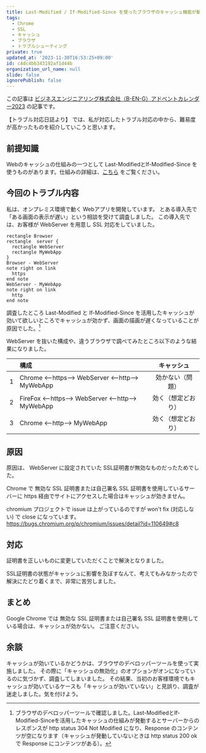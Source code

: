 ```yaml
---
title: Last-Modified / If-Modified-Since を使ったブラウザのキャッシュ機能が動作しない【トラブル対応日誌】
tags:
  - Chrome
  - SSL
  - キャッシュ
  - ブラウザ
  - トラブルシューティング
private: true
updated_at: '2023-11-30T16:53:25+09:00'
id: c4dc4bb343192af1d44b
organization_url_name: null
slide: false
ignorePublish: false
---
```


この記事は [ビジネスエンジニアリング株式会社（B-EN-G）アドベントカレンダー2023](https://qiita.com/advent-calendar/2023/b-en-g) の記事です。

【トラブル対応日誌より】 では、私が対応したトラブル対応の中から、難易度が高かったものを紹介していこうと思います。

## 前提知識
Webのキャッシュの仕組みの一つとして Last-ModifiedとIf-Modified-Since を使うものがあります。仕組みの詳細は、[こちら](https://developer.mozilla.org/ja/docs/Web/HTTP/Headers/If-Modified-Since) をご覧ください。

## 今回のトラブル内容
私は、オンプレミス環境で動く Webアプリを開発しています。
とある導入先で「ある画面の表示が遅い」という相談を受けて調査しました。
この導入先では、お客様が WebServer を用意し SSL 対応をしていました。

```plantuml
rectangle Browser
rectangle  server {
  rectangle WebServer
  rectangle MyWebApp
}
Browser - WebServer
note right on link
  https
end note
WebServer - MyWebApp
note right on link
  http
end note
```

調査したところ Last-Modified と If-Modified-Since を活用したキャッシュが効いて欲しいところでキャッシュが効かず、画面の描画が遅くなっていることが原因でした。[^1]

[^1]: ブラウザのデベロッパーツールで確認しました。Last-ModifiedとIf-Modified-Sinceを活用したキャッシュの仕組みが発動するとサーバーからのレスポンスが http status 304 Not Modified になり、Response のコンテンツが空になります（キャッシュが発動していないときは http status 200 ok で  Response にコンテンツがある）。

WebServer を抜いた構成や、違うブラウザで調べてみたところ以下のような結果になりました。

|   | 構成                                              | キャッシュ         |
|:-:|:--------------------------------------------------|:-----------------:|
| 1 | Chrome <--https-->  WebServer <--http--> MyWebApp | 効かない（問題）   |
| 2 | FireFox <--https--> WebServer <--http--> MyWebApp | 効く（想定どおり） |
| 3 | Chrome <--http-->   MyWebApp                      | 効く（想定どおり） |

## 原因
原因は、 WebServer に設定されていた SSL証明書が無効なものだったためでした。

Chrome で 無効な SSL 証明書または自己署名 SSL 証明書を使用しているサーバーに https 経由でサイトにアクセスした場合はキャッシュが効きません。

chromium プロジェクトで issue は上がっているのですが won't fix (対応しない) で close になっています。
https://bugs.chromium.org/p/chromium/issues/detail?id=110649#c8

## 対応
証明書を正しいものに変更していただくことで解決となりました。

SSL証明書の状態がキャッシュに影響を及ぼすなんて、考えてもみなかったので解決にたどり着くまで、非常に苦労しました。

## まとめ
Google Chrome では 無効な SSL 証明書または自己署名 SSL 証明書を使用している場合は、キャッシュが効かない。
ご注意ください。

## 余談
キャッシュが効いているかどうかは、ブラウザのデベロッパーツールを使って実施しました。
その際に「キャッシュの無効化」のオプションがオンになっているのに気づかず、調査してしまいました。
その結果、当初のお客様環境でもキャッシュが効いているケースも「キャッシュが効いていない」と見誤り、調査が迷走しました。気を付けよう。

